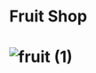 <h1>Fruit Shop<h1>

![fruit (1)](https://github.com/lolopindik/FruitShop/assets/136455904/fdbcb568-922f-4af6-ab49-7bba9cf987b1)
